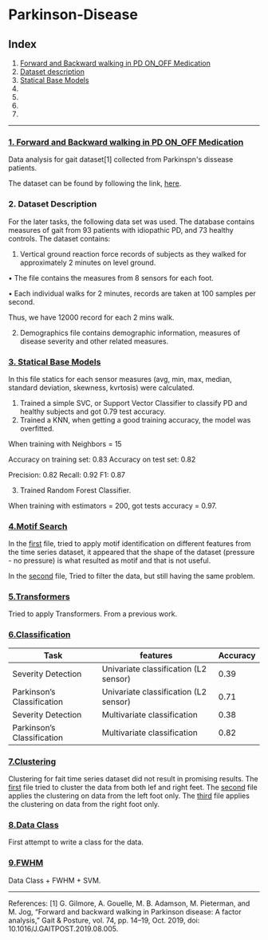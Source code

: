 # Parkinson-Disease

## Index
1. [Forward and Backward walking in PD ON_OFF Medication](#1.-forward-and-backward-walking-in-pd-on_off-medication)
2. [Dataset description](#2.-Dataset-Description)
3. [Statical Base Models](#3.-Statical-Base-Models)
4. []()
5. []()
6. []()
7. []()
----

### [1. Forward and Backward walking in PD ON_OFF Medication](https://github.com/Nemat-Allah-Aloush/Parkinson-Disease/tree/main/Forward%20and%20Backward%20walking%20in%20PD%20ON_OFF%20Medication)  
Data analysis for gait dataset[1] collected from Parkinspn's dissease patients.

The dataset can be found by following the link, [here](https://data.mendeley.com/datasets/7t658vpdhj/1/files/27c3a522-8baa-4ffd-8547-5f3b4ca240f6).

### 2. Dataset Description

For the later tasks, the following data set was used.
The database contains measures of gait from 93 patients with idiopathic PD, and 73 healthy controls.
The dataset contains:
1. Vertical ground reaction force records of subjects as they walked for approximately 2 minutes
on level ground.

  • The file contains the measures from 8 sensors for each foot.

  • Each individual walks for 2 minutes, records are taken at 100 samples per second.

  Thus, we have 12000 record for each 2 mins walk.

2. Demographics file contains demographic information, measures of disease severity and other
related measures.

### [3. Statical Base Models](https://github.com/Nemat-Allah-Aloush/Parkinson-Disease/blob/main/Statical%20base%20models.ipynb)

In this file statics for each sensor measures (avg, min, max, median, standard deviation, skewness, kvrtosis) were calculated.
1. Trained a simple SVC, or Support Vector Classifier to classify PD and healthy subjects and got 0.79 test accuracy.
2. Trained a KNN, when getting a good training accuracy, the model was overfitted.

When training with Neighbors = 15

Accuracy on training set: 0.83 Accuracy on test set: 0.82

Precision: 0.82 Recall: 0.92 F1: 0.87

3. Trained Random Forest Classifier.

When training with estimators = 200, got tests accuracy = 0.97.

### [4.Motif Search](https://github.com/Nemat-Allah-Aloush/Parkinson-Disease/tree/main/Motif%20Search)

In the [first](https://github.com/Nemat-Allah-Aloush/Parkinson-Disease/blob/main/Motif%20Search/Motif_Search.ipynb) file, tried to apply motif identification on different features from the time series dataset, it appeared that the shape of the dataset (pressure - no pressure) is what resulted as motif and that is not useful.

In the [second](https://github.com/Nemat-Allah-Aloush/Parkinson-Disease/blob/main/Motif%20Search/Motif_Search_with_filtering.ipynb) file, Tried to filter the data, but still having the same problem.

### [5.Transformers](https://github.com/Nemat-Allah-Aloush/Parkinson-Disease/blob/main/Transformers.ipynb)
 
 Tried to apply Transformers. From a previous work.
 
### [6.Classification](https://github.com/Nemat-Allah-Aloush/Parkinson-Disease/blob/main/Classification.ipynb)

| Task                       | features                               | Accuracy      |
| -------------              | -------------                          | ------------- |
| Severity Detection         | Univariate classification (L2 sensor)  | 0.39          |
| Parkinson’s Classification | Univariate classification (L2 sensor)  | 0.71          |
| Severity Detection         | Multivariate classification            | 0.38          |
| Parkinson’s Classification | Multivariate classification            | 0.82          |

### [7.Clustering](https://github.com/Nemat-Allah-Aloush/Parkinson-Disease/tree/main/Clustering)

Clustering for fait time series dataset did not result in promising results. 
The [first](https://github.com/Nemat-Allah-Aloush/Parkinson-Disease/blob/main/Clustering/Clustering_PD_VGF_Gait_Stances.ipynb) file tried to cluster the data from both lef and right feet. The [second](https://github.com/Nemat-Allah-Aloush/Parkinson-Disease/blob/main/Clustering/Clustering_left_stances.ipynb) file applies the clustering on data from the left foot only. The [third](https://github.com/Nemat-Allah-Aloush/Parkinson-Disease/blob/main/Clustering/Clustering_right_stances.ipynb) file applies the clustering on data from the right foot only.

### [8.Data Class](https://github.com/Nemat-Allah-Aloush/Parkinson-Disease/blob/main/Reading_Data.ipynb)
First attempt to write a class for the data.

### [9.FWHM](https://github.com/Nemat-Allah-Aloush/Parkinson-Disease/blob/main/main.ipynb)

Data Class + FWHM + SVM.

----
References:
[1] G. Gilmore, A. Gouelle, M. B. Adamson, M. Pieterman, and M. Jog, “Forward and backward walking in Parkinson disease: A factor analysis,” Gait & Posture, vol. 74, pp. 14–19, Oct. 2019, doi: 10.1016/J.GAITPOST.2019.08.005.
